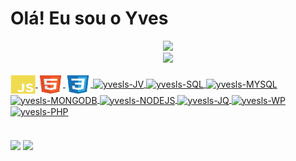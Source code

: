 <h1>Olá! Eu sou o Yves</h1>
<div align="center">
  <a href="https://github.com/yvesls">
  
 
  <img height="470em" src="https://github-readme-stats.vercel.app/api/top-langs/?username=yvesls&layout=compact&theme=dark"/>
     <br>
    <picture>
    <source 
      srcset="https://github-readme-stats.vercel.app/api?username=yvesls&show_icons=true&theme=dark"
      media="(prefers-color-scheme: dark)"
    />
    <source
      srcset="https://github-readme-stats.vercel.app/api/top-langs/?username=yvesls&layout=compact&theme=dark"
      media="(prefers-color-scheme: light), (prefers-color-scheme: no-preference)"
    />
    <img src="https://github-readme-stats.vercel.app/api/top-langs/?username=yvesls&layout=compact&theme=dark" />
  </picture>
</div>

<div style="display: inline_block; margin-bottom: 20px;"> <br>
  <img align="center" alt="yvesls-JS" height="30" width="40" src="https://raw.githubusercontent.com/devicons/devicon/master/icons/javascript/javascript-plain.svg">
  <img align="center" alt="yvesls-HTML" height="30" width="40" src="https://raw.githubusercontent.com/devicons/devicon/master/icons/html5/html5-original.svg">
  <img align="center" alt="yvesls-CSS" height="30" width="40" src="https://raw.githubusercontent.com/devicons/devicon/master/icons/css3/css3-original.svg">
  <img align="center" alt="yvesls-JV"height="50" width="50" src="https://img.icons8.com/color/512/java-coffee-cup-logo.png"/>
  <img align="center" alt="yvesls-SQL" height="40" width="40"  src="https://img.icons8.com/external-soft-fill-juicy-fish/512/external-sql-coding-and-development-soft-fill-soft-fill-juicy-fish.png">
  <img align="center" alt="yvesls-MYSQL" height="60" width="60"  src="https://cdn.jsdelivr.net/gh/devicons/devicon/icons/mysql/mysql-original-wordmark.svg">
  <img align="center" alt="yvesls-MONGODB" height="50" width="50"  src="https://user-images.githubusercontent.com/74190914/218465124-683a255e-05ce-428c-b6c9-9f8d76fc1e40.png">
  <img align="center" alt="yvesls-NODEJS" height="50" width="50"  src="https://img.icons8.com/color/256/nodejs.png">
  <img align="center" alt="yvesls-JQ"height="40" width="40" src="https://cdn.jsdelivr.net/gh/devicons/devicon/icons/jquery/jquery-plain-wordmark.svg" />
  <img align="center" alt="yvesls-WP"height="40" width="40" src="https://img.icons8.com/color/48/000000/wordpress.png"/>
  <img align="center" alt="yvesls-PHP" height="50" width="50" src="https://cdn.jsdelivr.net/gh/devicons/devicon/icons/php/php-original.svg">
</div>
<br>
<a href = "mailto:yveslimasilva@gmail.com"><img src="https://img.shields.io/badge/-Gmail-%23333?style=for-the-badge&logo=gmail&logoColor=white" target="_blank"></a>
<a href="https://www.linkedin.com/in/yves-lima-b63b2515b/"  target="_blank"><img src="https://img.shields.io/badge/-LinkedIn-%230077B5?style=for-the-badge&logo=linkedin&logoColor=white" target="_blank"></a> 
